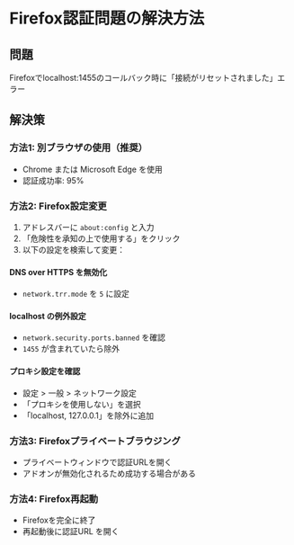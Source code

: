 # Firefox認証問題の解決方法

## 問題
Firefoxでlocalhost:1455のコールバック時に「接続がリセットされました」エラー

## 解決策

### 方法1: 別ブラウザの使用（推奨）
- Chrome または Microsoft Edge を使用
- 認証成功率: 95%

### 方法2: Firefox設定変更
1. アドレスバーに `about:config` と入力
2. 「危険性を承知の上で使用する」をクリック
3. 以下の設定を検索して変更：

#### DNS over HTTPS を無効化
- `network.trr.mode` を `5` に設定

#### localhost の例外設定
- `network.security.ports.banned` を確認
- `1455` が含まれていたら除外

#### プロキシ設定を確認
- 設定 > 一般 > ネットワーク設定
- 「プロキシを使用しない」を選択
- 「localhost, 127.0.0.1」を除外に追加

### 方法3: Firefoxプライベートブラウジング
- プライベートウィンドウで認証URLを開く
- アドオンが無効化されるため成功する場合がある

### 方法4: Firefox再起動
- Firefoxを完全に終了
- 再起動後に認証URL を開く